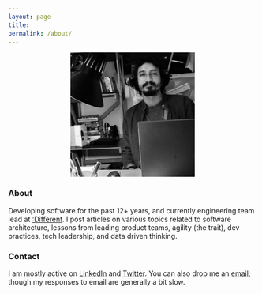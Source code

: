 ```yaml
---
layout: page
title:
permalink: /about/
---
```


<img src="/images/about.jpg" style="display:block;margin-left:auto;margin-right:auto;width:50%">

### About
Developing software for the past 12+ years, and currently engineering team lead at [:Different](https://different.com.au/about/). I post articles on various topics related to software architecture, lessons from leading product teams, agility (the trait), dev practices, tech leadership, and data driven thinking.

### Contact
I am mostly active on [LinkedIn](https://www.linkedin.com/in/marksinnathamby/) and [Twitter](https://twitter.com/markfaction). You can also drop me an [email](mailto:markfaction@hotmail.com), though my responses to email are generally a bit slow.